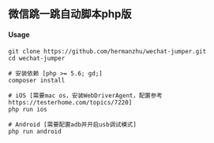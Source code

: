 ## 微信跳一跳自动脚本php版



#### Usage

```shell
git clone https://github.com/hermanzhu/wechat-jumper.git
cd wechat-jumper

# 安装依赖 [php >= 5.6; gd;]
composer install

# iOS [需要mac os，安装WebDriverAgent，配置参考https://testerhome.com/topics/7220]
php run ios

# Android [需要配置adb并开启usb调试模式]
php run android

```

